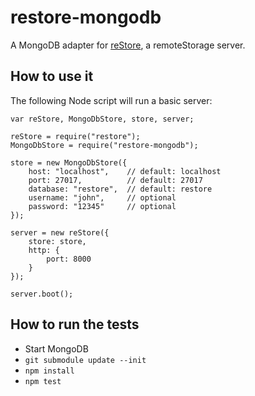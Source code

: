 restore-mongodb
===============

A MongoDB adapter for [reStore](https://github.com/jcoglan/restore), a remoteStorage server.

How to use it
-------------

The following Node script will run a basic server:

    var reStore, MongoDbStore, store, server;

    reStore = require("restore");
    MongoDbStore = require("restore-mongodb");

    store = new MongoDbStore({
        host: "localhost",    // default: localhost
        port: 27017,          // default: 27017
        database: "restore",  // default: restore
        username: "john",     // optional
        password: "12345"     // optional
    });

    server = new reStore({
        store: store,
        http: {
            port: 8000
        }
    });

    server.boot();


How to run the tests
--------------------

- Start MongoDB
- `git submodule update --init`
- `npm install`
- `npm test`
